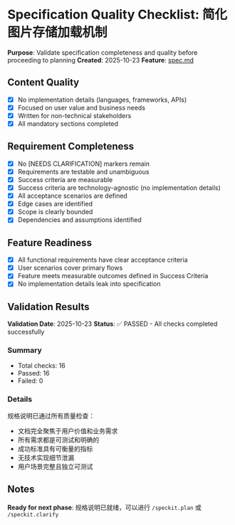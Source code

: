 # Specification Quality Checklist: 简化图片存储加载机制

**Purpose**: Validate specification completeness and quality before proceeding to planning
**Created**: 2025-10-23
**Feature**: [spec.md](../spec.md)

## Content Quality

- [x] No implementation details (languages, frameworks, APIs)
- [x] Focused on user value and business needs
- [x] Written for non-technical stakeholders
- [x] All mandatory sections completed

## Requirement Completeness

- [x] No [NEEDS CLARIFICATION] markers remain
- [x] Requirements are testable and unambiguous
- [x] Success criteria are measurable
- [x] Success criteria are technology-agnostic (no implementation details)
- [x] All acceptance scenarios are defined
- [x] Edge cases are identified
- [x] Scope is clearly bounded
- [x] Dependencies and assumptions identified

## Feature Readiness

- [x] All functional requirements have clear acceptance criteria
- [x] User scenarios cover primary flows
- [x] Feature meets measurable outcomes defined in Success Criteria
- [x] No implementation details leak into specification

## Validation Results

**Validation Date**: 2025-10-23
**Status**: ✅ PASSED - All checks completed successfully

### Summary
- Total checks: 16
- Passed: 16
- Failed: 0

### Details
规格说明已通过所有质量检查：
- 文档完全聚焦于用户价值和业务需求
- 所有需求都是可测试和明确的
- 成功标准具有可衡量的指标
- 无技术实现细节泄漏
- 用户场景完整且独立可测试

## Notes

**Ready for next phase**: 规格说明已就绪，可以进行 `/speckit.plan` 或 `/speckit.clarify`
